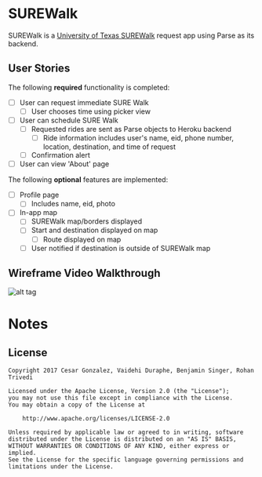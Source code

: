 # SUREWalk

SUREWalk is a [University of Texas SUREWalk](https://utsg.org/projects/sure-walk/) request app using Parse as its backend. 

## User Stories

The following **required** functionality is completed:

- [ ] User can request immediate SURE Walk
  - [ ] User chooses time using picker view
- [ ] User can schedule SURE Walk
  - [ ] Requested rides are sent as Parse objects to Heroku backend
    - [ ] Ride information includes user's name, eid, phone number, location, destination, and time of request
  - [ ] Confirmation alert
- [ ] User can view 'About' page
  
The following **optional** features are implemented:

- [ ] Profile page
  - [ ] Includes name, eid, photo
- [ ] In-app map
  - [ ] SUREWalk map/borders displayed
  - [ ] Start and destination displayed on map 
    - [ ] Route displayed on map
  - [ ] User notified if destination is outside of SUREWalk map

## Wireframe Video Walkthrough
![alt tag](https://raw.githubusercontent.com/codepath-surewalk/SUREWalk/master/Wireframe.jpg)

# Notes

## License

    Copyright 2017 Cesar Gonzalez, Vaidehi Duraphe, Benjamin Singer, Rohan Trivedi

    Licensed under the Apache License, Version 2.0 (the "License");
    you may not use this file except in compliance with the License.
    You may obtain a copy of the License at

        http://www.apache.org/licenses/LICENSE-2.0

    Unless required by applicable law or agreed to in writing, software
    distributed under the License is distributed on an "AS IS" BASIS,
    WITHOUT WARRANTIES OR CONDITIONS OF ANY KIND, either express or implied.
    See the License for the specific language governing permissions and
    limitations under the License.
